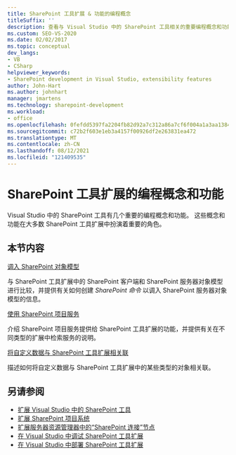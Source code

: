 ```yaml
---
title: SharePoint 工具扩展 & 功能的编程概念
titleSuffix: ''
description: 查看与 Visual Studio 中的 SharePoint 工具相关的重要编程概念和功能，这可能会在 SharePoint 工具扩展中发挥重要作用。
ms.custom: SEO-VS-2020
ms.date: 02/02/2017
ms.topic: conceptual
dev_langs:
- VB
- CSharp
helpviewer_keywords:
- SharePoint development in Visual Studio, extensibility features
author: John-Hart
ms.author: johnhart
manager: jmartens
ms.technology: sharepoint-development
ms.workload:
- office
ms.openlocfilehash: 0fefdd5397fa2204fb82d92a7c312a86a7cf6f004a1a3aa138415117e4fe255d
ms.sourcegitcommit: c72b2f603e1eb3a4157f00926df2e263831ea472
ms.translationtype: MT
ms.contentlocale: zh-CN
ms.lasthandoff: 08/12/2021
ms.locfileid: "121409535"
---
```

# <a name="programming-concepts-and-features-for-sharepoint-tools-extensions"></a>SharePoint 工具扩展的编程概念和功能
  Visual Studio 中的 SharePoint 工具有几个重要的编程概念和功能。 这些概念和功能在大多数 SharePoint 工具扩展中扮演着重要的角色。

## <a name="in-this-section"></a>本节内容
 [调入 SharePoint 对象模型](../sharepoint/calling-into-the-sharepoint-object-models.md)

 与 SharePoint 工具扩展中的 SharePoint 客户端和 SharePoint 服务器对象模型进行比较，并提供有关如何创建 *SharePoint 命令* 以调入 SharePoint 服务器对象模型的信息。

 [使用 SharePoint 项目服务](../sharepoint/using-the-sharepoint-project-service.md)

 介绍 SharePoint 项目服务提供给 SharePoint 工具扩展的功能，并提供有关在不同类型的扩展中检索服务的说明。

 [将自定义数据与 SharePoint 工具扩展相关联](../sharepoint/associating-custom-data-with-sharepoint-tools-extensions.md)

 描述如何将自定义数据与 SharePoint 工具扩展中的某些类型的对象相关联。

## <a name="see-also"></a>另请参阅
- [扩展 Visual Studio 中的 SharePoint 工具](../sharepoint/extending-the-sharepoint-tools-in-visual-studio.md)
- [扩展 SharePoint 项目系统](../sharepoint/extending-the-sharepoint-project-system.md)
- [扩展服务器资源管理器中的“SharePoint 连接”节点](../sharepoint/extending-the-sharepoint-connections-node-in-server-explorer.md)
- [在 Visual Studio 中调试 SharePoint 工具扩展](../sharepoint/debugging-extensions-for-the-sharepoint-tools-in-visual-studio.md)
- [在 Visual Studio 中部署 SharePoint 工具扩展](../sharepoint/deploying-extensions-for-the-sharepoint-tools-in-visual-studio.md)
